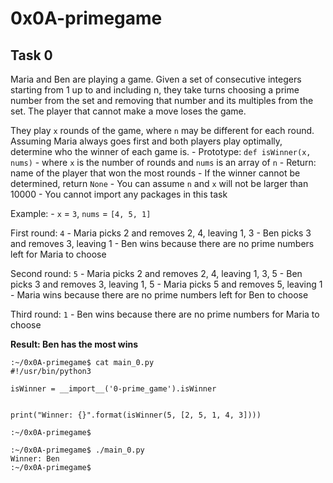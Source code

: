# 0x0A-primegame

## Task 0
Maria and Ben are playing a game. Given a set of consecutive integers starting from 1 up to and including n, they take turns choosing a prime number from the set and removing that number and its multiples from the set. The player that cannot make a move loses the game.

They play ``x`` rounds of the game, where ``n`` may be different for each round. Assuming Maria always goes first and both players play optimally, determine who the winner of each game is.
	- Prototype: ``def isWinner(x, nums)``
	- where ``x`` is the number of rounds and ``nums`` is an array of ``n``
	- Return: name of the player that won the most rounds
	- If the winner cannot be determined, return ``None``
	- You can assume ``n`` and ``x`` will not be larger than 10000
	- You cannot import any packages in this task

Example:
	- ``x`` = ``3``, ``nums`` = ``[4, 5, 1]``

First round: ``4``
	- Maria picks 2 and removes 2, 4, leaving 1, 3
	- Ben picks 3 and removes 3, leaving 1
	- Ben wins because there are no prime numbers left for Maria to choose

Second round: ``5``
	- Maria picks 2 and removes 2, 4, leaving 1, 3, 5
	- Ben picks 3 and removes 3, leaving 1, 5
	- Maria picks 5 and removes 5, leaving 1
	- Maria wins because there are no prime numbers left for Ben to choose

Third round: ``1``
	- Ben wins because there are no prime numbers for Maria to choose

**Result: Ben has the most wins**
```
:~/0x0A-primegame$ cat main_0.py
#!/usr/bin/python3

isWinner = __import__('0-prime_game').isWinner


print("Winner: {}".format(isWinner(5, [2, 5, 1, 4, 3])))

:~/0x0A-primegame$
```
```
:~/0x0A-primegame$ ./main_0.py
Winner: Ben
:~/0x0A-primegame$
```

